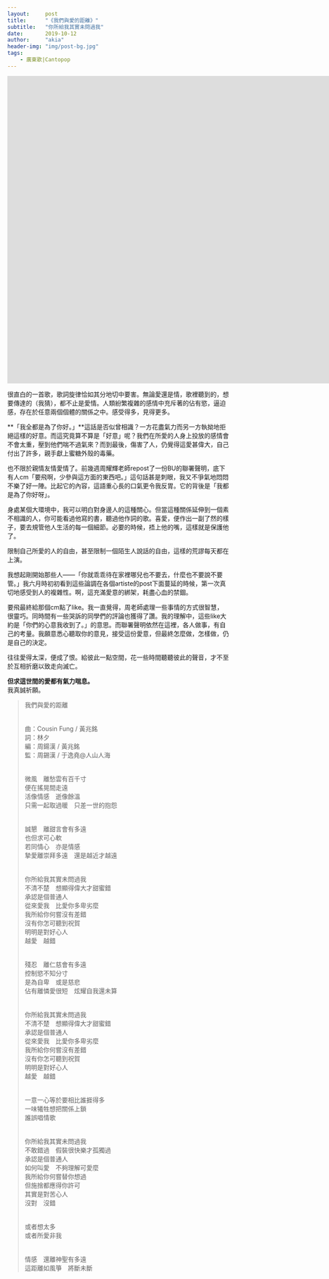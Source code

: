 ```yaml
---
layout:     post
title:      "《我們與愛的距離》"
subtitle:   "你所給我其實未問過我"
date:       2019-10-12
author:     "akia"
header-img: "img/post-bg.jpg"
tags:
    - 廣東歌|Cantopop
---
```


<iframe width="1665" height="699" src="https://www.youtube.com/embed/vjQYwZyb5ZY" frameborder="0" allow="accelerometer; autoplay; encrypted-media; gyroscope; picture-in-picture" allowfullscreen></iframe>


很直白的一首歌，歌詞旋律恰如其分地切中要害。無論愛還是情，歌裡聽到的，想要傳達的（我猜），都不止是愛情。人類紛繁複雜的感情中充斥著的佔有慾，逼迫感，存在於任意兩個個體的關係之中。感受得多，見得更多。

**「我全都是為了你好。」**這話是否似曾相識？一方花盡氣力而另一方執拗地拒絕這樣的好意。而這究竟算不算是「好意」呢？我們在所愛的人身上投放的感情會不會太重，壓到他們喘不過氣來？而到最後，傷害了人，仍覺得這愛甚偉大，自己付出了許多，親手獻上蜜糖外殼的毒藥。

也不限於親情友情愛情了。前幾週周耀輝老師repost了一份BU的聯署聲明，底下有人cm「要飛啊，少參與這方面的東西吧。」這句話甚是刺眼，我又不爭氣地悶悶不樂了好一陣。比起它的內容，這語重心長的口氣更令我反胃。它的背後是「我都是為了你好呀」。

身處某個大環境中，我可以明白對身邊人的這種關心。但當這種關係延伸到一個素不相識的人，你可能看過他寫的書，聽過他作詞的歌。喜愛，便作出一副了然的樣子，要去規管他人生活的每一個細節。必要的時候，捂上他的嘴，這樣就是保護他了。

限制自己所愛的人的自由，甚至限制一個陌生人說話的自由，這樣的荒謬每天都在上演。

我想起剛開始那些人——「你就乖乖待在家裡哪兒也不要去，什麼也不要說不要管。」我六月時初初看到這些論調在各個artiste的post下面蔓延的時候，第一次真切地感受到人的複雜性。啊，這充滿愛意的綁架，耗盡心血的禁錮。

要飛最終給那個cm點了like。我一直覺得，周老師處理一些事情的方式很智慧，很靈巧。同時間有一些哭訴的同學們的評論也獲得了讚。我的理解中，這些like大約是「你們的心意我收到了。」的意思。而聯署聲明依然在這裡，各人做事，有自己的考量。我願意悉心聽取你的意見，接受這份愛意，但最終怎麼做，怎樣做，仍是自己的決定。

往往愛得太深，便成了恨。給彼此一點空間，花一些時間聽聽彼此的聲音，才不至於互相折磨以致走向滅亡。

**但求這世間的愛都有氣力喘息。**  
我真誠祈願。


>我們與愛的距離  
><br/>  
>曲：Cousin Fung / 黃兆銘  
>詞：林夕  
>編：周鍚漢 / 黃兆銘  
>監：周錫漢 / 于逸堯@人山人海  
><br/>  
>微風　離愁雲有百千寸  
>便在搖晃間走遠  
>活像情感　逝像餘溫  
>只需一起取過暖　只差一世的抱怨      
><br/>  
>誠懇　離甜言會有多遠  
>也但求可心軟  
>若同情心　亦是情感  
>摯愛離崇拜多遠　還是越近才越遠  
><br/>  
>你所給我其實未問過我  
>不清不楚　想顯得偉大才甜蜜錯  
>承認是個普通人  
>從來愛我　比愛你多卑劣麼  
>我所給你何嘗沒有差錯  
>沒有你怎可聽到祝賀  
>明明是對好心人  
>越愛　越錯  
><br/>  
>殘忍　離仁慈會有多遠  
>控制慾不知分寸  
>是為自卑　或是慈悲  
>佔有離憐愛很短　炫耀自我還未算  
><br/>  
>你所給我其實未問過我  
>不清不楚　想顯得偉大才甜蜜錯  
>承認是個普通人  
>從來愛我　比愛你多卑劣麼  
>我所給你何嘗沒有差錯  
>沒有你怎可聽到祝賀  
>明明是對好心人  
>越愛　越錯  
><br/>  
>一意一心等於要相比誰捱得多  
>一味犧牲想把關係上鎖  
>誰誤唱情歌  
><br/>  
>你所給我其實未問過我  
>不敢錯過　假裝很快樂才孤獨過  
>承認是個普通人  
>如何叫愛　不夠理解可愛麼  
>我所給你何嘗替你想過  
>但施捨都應得你許可  
>其實是對苦心人  
>沒對　沒錯  
><br/>  
>或者想太多  
>或者所愛非我  
><br/>  
>情感　還離神聖有多遠  
>這距離如風箏　將斷未斷  